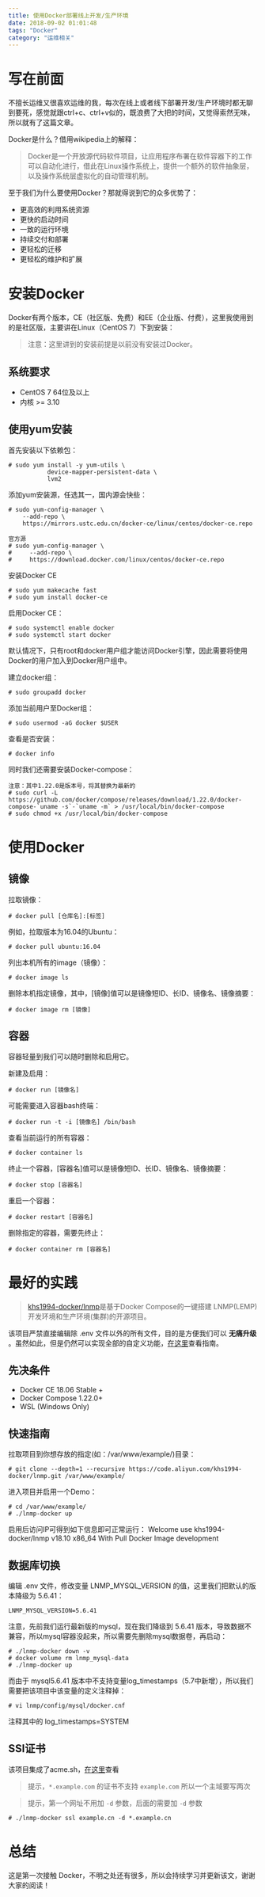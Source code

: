 ```yaml
---
title: 使用Docker部署线上开发/生产环境
date: 2018-09-02 01:01:48
tags: "Docker"
category: "运维相关"
---
```


# 写在前面

不擅长运维又很喜欢运维的我，每次在线上或者线下部署开发/生产环境时都无聊到要死，感觉就跟ctrl+c、ctrl+v似的，既浪费了大把的时间，又觉得索然无味，所以就有了这篇文章。

Docker是什么？借用wikipedia上的解释：

> Docker是一个开放源代码软件项目，让应用程序布署在软件容器下的工作可以自动化进行，借此在Linux操作系统上，提供一个额外的软件抽象层，以及操作系统层虚拟化的自动管理机制。

至于我们为什么要使用Docker？那就得说到它的众多优势了：

- 更高效的利用系统资源
- 更快的启动时间
- 一致的运行环境
- 持续交付和部署
- 更轻松的迁移
- 更轻松的维护和扩展

<!-- more -->

# 安装Docker

Docker有两个版本，CE（社区版、免费）和EE（企业版、付费），这里我使用到的是社区版，主要讲在Linux（CentOS 7）下到安装：

> 注意：这里讲到的安装前提是以前没有安装过Docker。

## 系统要求

- CentOS 7 64位及以上
- 内核 >= 3.10

## 使用yum安装

首先安装以下依赖包：

```
# sudo yum install -y yum-utils \
           device-mapper-persistent-data \
           lvm2
```

添加yum安装源，任选其一，国内源会快些：

```
# sudo yum-config-manager \
    --add-repo \
    https://mirrors.ustc.edu.cn/docker-ce/linux/centos/docker-ce.repo

官方源
# sudo yum-config-manager \
#     --add-repo \
#     https://download.docker.com/linux/centos/docker-ce.repo
```

安装Docker CE

```
# sudo yum makecache fast
# sudo yum install docker-ce
```

启用Docker CE：

```
# sudo systemctl enable docker
# sudo systemctl start docker
```

默认情况下，只有root和docker用户组才能访问Docker引擎，因此需要将使用Docker的用户加入到Docker用户组中。

建立docker组：

```
# sudo groupadd docker
```

添加当前用户至Docker组：

```
# sudo usermod -aG docker $USER
```

查看是否安装：

```
# docker info
```

同时我们还需要安装Docker-compose：

```
注意：其中1.22.0是版本号，将其替换为最新的
# sudo curl -L https://github.com/docker/compose/releases/download/1.22.0/docker-compose-`uname -s`-`uname -m` > /usr/local/bin/docker-compose
# sudo chmod +x /usr/local/bin/docker-compose
```

# 使用Docker

## 镜像

拉取镜像：

```
# docker pull [仓库名]:[标签]
```
例如，拉取版本为16.04的Ubuntu：

```
# docker pull ubuntu:16.04
```

列出本机所有的image（镜像）：

```
# docker image ls
```

删除本机指定镜像，其中，[镜像]值可以是镜像短ID、长ID、镜像名、镜像摘要：

```
# docker image rm [镜像]
```

## 容器

容器轻量到我们可以随时删除和启用它。

新建及启用：

```
# docker run [镜像名]
```

可能需要进入容器bash终端：

```
# docker run -t -i [镜像名] /bin/bash
```

查看当前运行的所有容器：

```
# docker container ls
```

终止一个容器，[容器名]值可以是镜像短ID、长ID、镜像名、镜像摘要：

```
# docker stop [容器名]
```

重启一个容器：

```
# docker restart [容器名]
```

删除指定的容器，需要先终止：

```
# docker container rm [容器名]
```

# 最好的实践

> [khs1994-docker/lnmp](https://github.com/khs1994-docker/lnmp)是基于Docker Compose的一键搭建 LNMP(LEMP) 开发环境和生产环境(集群)的开源项目。

该项目严禁直接编辑除 .env 文件以外的所有文件，目的是方便我们可以 **无痛升级** 。虽然如此，但是仍然可以实现全部的自定义功能，[在这里](https://github.com/khs1994-docker/lnmp/blob/master/docs/config.md)查看指南。

## 先决条件

- Docker CE 18.06 Stable +
- Docker Compose 1.22.0+
- WSL (Windows Only)

## 快速指南

拉取项目到你想存放的指定(如：/var/www/example/)目录：

```
# git clone --depth=1 --recursive https://code.aliyun.com/khs1994-docker/lnmp.git /var/www/example/
```

进入项目并启用一个Demo：

```
# cd /var/www/example/
# ./lnmp-docker up
```

启用后访问IP可得到如下信息即可正常运行：
Welcome use khs1994-docker/lnmp v18.10 x86_64 With Pull Docker Image development

## 数据库切换

编辑 .env 文件，修改变量 LNMP_MYSQL_VERSION 的值，这里我们把默认的版本降级为 5.6.41：

```
LNMP_MYSQL_VERSION=5.6.41
```

注意，先前我们运行最新版的mysql，现在我们降级到 5.6.41 版本，导致数据不兼容，所以mysql容器没起来，所以需要先删除mysql数据卷，再启动：

```
# ./lnmp-docker down -v
# docker volume rm lnmp_mysql-data
# ./lnmp-docker up
```

而由于 mysql5.6.41 版本中不支持变量log_timestamps（5.7中新增），所以我们需要把该项目中该变量的定义注释掉：

```
# vi lnmp/config/mysql/docker.cnf
```

注释其中的 log_timestamps=SYSTEM

## SSl证书

该项目集成了acme.sh，[在这里](https://github.com/khs1994-docker/lnmp/blob/master/docs/nginx/issue-ssl.md)查看

> 提示，`*.example.com` 的证书不支持 `example.com` 所以一个主域要写两次

> 提示，第一个网址不用加 `-d` 参数，后面的需要加 `-d` 参数

```
# ./lnmp-docker ssl example.cn -d *.example.cn
```

# 总结

这是第一次接触 Docker，不明之处还有很多，所以会持续学习并更新该文，谢谢大家的阅读！